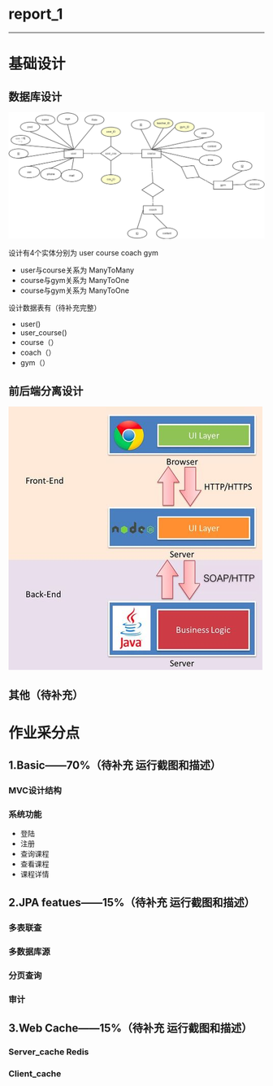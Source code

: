 # report_1

----------


# 基础设计

## 数据库设计

![](/docImage/ER_Model.png)

设计有4个实体分别为 user course coach gym

+ user与course关系为 ManyToMany
+ course与gym关系为 ManyToOne
+ course与gym关系为 ManyToOne

设计数据表有（待补充完整）

+ user()
+ user_course()
+ course（）
+ coach（）
+ gym（）

## 前后端分离设计

![](/docImage/front_backend.jpg)

## 其他（待补充）



# 作业采分点



## 1.Basic——70%（待补充 运行截图和描述）

### MVC设计结构

### 系统功能
+ 登陆
+ 注册
+ 查询课程
+ 查看课程
+ 课程详情



## 2.JPA featues——15%（待补充 运行截图和描述）

### 多表联查

### 多数据库源

### 分页查询

### 审计



## 3.Web Cache——15%（待补充 运行截图和描述）

### Server_cache Redis

### Client_cache

